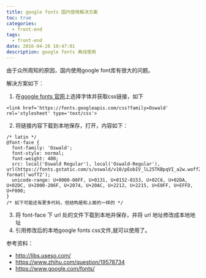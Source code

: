 ```yaml
---
title: google fonts 国内使用解决方案
toc: true
categories:
  - front-end
tags:
  - front-end
date: 2016-04-26 10:47:01
description: google fonts 离线使用
---
```


由于众所周知的原因，国内使用google font库有很大的问题。

解决方案如下：

1. 在[google fonts 官网](https://www.google.com/fonts/)上选择字体并获取css链接，如下
```
<link href='https://fonts.googleapis.com/css?family=Oswald' rel='stylesheet' type='text/css'>
```
2. 将链接内容下载到本地保存，打开，内容如下：
```
/* latin */
@font-face {
  font-family: 'Oswald';
  font-style: normal;
  font-weight: 400;
  src: local('Oswald Regular'), local('Oswald-Regular'), url(https://fonts.gstatic.com/s/oswald/v10/pEobIV_lL25TKBpqVI_a2w.woff2) format('woff2');
  unicode-range: U+0000-00FF, U+0131, U+0152-0153, U+02C6, U+02DA, U+02DC, U+2000-206F, U+2074, U+20AC, U+2212, U+2215, U+E0FF, U+EFFD, U+F000;
}
/* 如下可能还有更多代码，但结构是和上面的一样的 */
```
3. 将 font-face 下 url 处的文件下载到本地并保存，并将 url 地址修改成本地地址
4. 引用修改后的本地google fonts css文件,就可以使用了。

参考资料：
* http://libs.useso.com/
* https://www.zhihu.com/question/19578734
* https://www.google.com/fonts/
